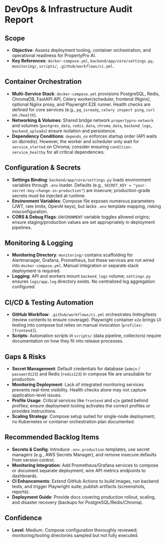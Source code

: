 # DevOps & Infrastructure Audit Report

## Scope
- **Objective**: Assess deployment tooling, container orchestration, and operational readiness for PropertyPro AI.
- **Key References**: `docker-compose.yml`, `backend/app/core/settings.py`, `monitoring/`, `scripts/`, `.github/workflows/ci.yml`.

## Container Orchestration
- **Multi-Service Stack**: `docker-compose.yml` provisions PostgreSQL, Redis, ChromaDB, FastAPI API, Celery worker/scheduler, frontend (Nginx), optional Nginx proxy, and Playwright E2E runner. Health checks are defined for core services (e.g., `pg_isready`, `celery inspect ping`, `curl` on `/health`).
- **Networking & Volumes**: Shared bridge network `propertypro-network` and volumes (`postgres_data`, `redis_data`, `chroma_data`, `backend_logs`, `backend_uploads`) ensure isolation and persistence.
- **Dependency Conditions**: `depends_on` enforces startup order (API waits on db/redis). However, the worker and scheduler only wait for `service_started` on Chroma; consider ensuring `condition: service_healthy` for all critical dependencies.

## Configuration & Secrets
- **Settings Binding**: `backend/app/core/settings.py` loads environment variables through `.env` loader. Defaults (e.g., `SECRET_KEY = "your-secret-key-change-in-production"`) are insecure; production-grade secrets must be injected at runtime.
- **Environment Variables**: Compose file exposes numerous parameters (JWT, rate limits, OpenAI keys), but lacks `.env` template mapping, risking misconfiguration.
- **CORS & Debug Flags**: `ENVIRONMENT` variable toggles allowed origins; ensure staging/production values are set appropriately in deployment pipelines.

## Monitoring & Logging
- **Monitoring Directory**: `monitoring/` contains scaffolding for Alertmanager, Grafana, Prometheus, but these services are not wired into `docker-compose.yml`. Manual integration or separate stack deployment is required.
- **Logging**: API and workers mount `backend_logs` volume; `settings.py` ensures `logs/app.log` directory exists. No centralized log aggregation configured.

## CI/CD & Testing Automation
- **GitHub Workflow**: `.github/workflows/ci.yml` orchestrates linting/tests (review contents to ensure coverage). Playwright container `e2e` brings UI testing into compose but relies on manual invocation (`profiles: [frontend]`).
- **Scripts**: Automation scripts in `scripts/` (data pipeline, collectors) require documentation on how they fit into release processes.

## Gaps & Risks
- **Secret Management**: Default credentials for database (`admin` / `password123`) and Redis (`redis123`) in compose file are unsuitable for production.
- **Monitoring Deployment**: Lack of integrated monitoring services prevents real-time visibility. Health checks alone may not capture application-level issues.
- **Profile Usage**: Critical services like `frontend` and `e2e` gated behind profiles; ensure deployment tooling activates the correct profiles or provides instructions.
- **Scaling Strategy**: Compose setup suited for single-node deployment; no Kubernetes or container orchestration plan documented.

## Recommended Backlog Items
- **Secrets & Config**: Introduce `.env.production` templates, use secret managers (e.g., AWS Secrets Manager), and remove insecure defaults from version control.
- **Monitoring Integration**: Add Prometheus/Grafana services to compose or document separate deployment; wire API metrics endpoints to dashboards.
- **CI Enhancements**: Extend GitHub Actions to build images, run backend tests, and trigger Playwright suite; publish artifacts (screenshots, reports).
- **Deployment Guide**: Provide docs covering production rollout, scaling, and disaster recovery (backups for PostgreSQL/Redis/Chroma).

## Confidence
- **Level**: Medium. Compose configuration thoroughly reviewed; monitoring/tooling directories sampled but not fully executed.
